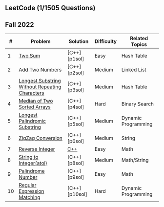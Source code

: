## LeetCode (1/1505 Questions)
## Fall 2022

| # | Problem | Solution | Difficulty | Related Topics |
|---| ------- | -------- | ---------- | -------------- |
|1|[Two Sum][p1]                                                   |[C++][p1sol]     |Easy         |Hash Table
|2|[Add Two Numbers][p2]                                           |[C++][p2sol]     |Medium       |Linked List
|3|[Longest Substring Without Repeating Characters][p3]            |[C++][p3sol]     |Medium       |Hash Table
|4|[Median of Two Sorted Arrays][p4]                               |[C++][p4sol]     |Hard         |Binary Search
|5|[Longest Palindromic Substring][p5]                             |[C++][p5sol]     |Medium       |Dynamic Programming
|6|[ZigZag Conversion][p6]                                         |[C++][p6sol]     |Medium       |String
|7|[Reverse Integer][p7]                                           |[C++][p7sol]     |Easy         |Math
|8|[String to Integer(atoi)][p8]                                   |[C++][p8sol]     |Medium       |Math/String
|9|[Palindrome Number][p9]                                         |[C++][p9sol]     |Easy         |Math
|10|[Regular Expression Matching][p10]                             |[C++][p10sol]    |Hard         |Dynamic Programming

<!-- solutions -->
[p7sol]: /Solution/Q7_Reverse%20Integer.cpp

<!-- problems -->
[p1]: https://leetcode.com/problems/two-sum/
[p2]: https://leetcode.com/problems/add-two-numbers/
[p3]: https://leetcode.com/problems/longest-substring-without-repeating-characters/
[p4]: https://leetcode.com/problems/median-of-two-sorted-arrays/
[p5]: https://leetcode.com/problems/longest-palindromic-substring/
[p6]: https://leetcode.com/problems/zigzag-conversion/
[p7]: https://leetcode.com/problems/reverse-integer/
[p8]: https://leetcode.com/problems/string-to-integer-atoi/
[p9]: https://leetcode.com/problems/palindrome-number/
[p10]: https://leetcode.com/problems/regular-expression-matching/
